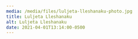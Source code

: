```yaml
---
media: /media/files/luljeta-lleshanaku-photo.jpg
title: Luljeta Lleshanaku
alt: Luljeta Lleshanaku
date: 2021-04-01T13:14:00-0500
---
```

